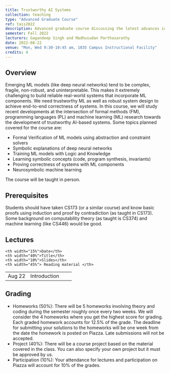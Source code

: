 ```yaml
---
title: Trustworthy AI Systems
collection: teaching
type: "Advanced Graduate Course"
ref: tais2022
description: Advanced graduate course discussing the latest advances in constructing reliable real-world systems that incorporate ML components
semester: Fall 2022
lecturers: Gagandeep Singh and Madhusudan Parthasarathy
date: 2022-08-22 
venue: "Mon, Wed 9:30-10:45 am, 1035 Campus Instructional Facility"
credits: 4
---
```


<h2>Overview</h2>

<p>
 Emerging ML models (like deep neural networks) tend to be complex, fragile, non-robust, and uninterpretable. This makes it extremely challenging to build reliable real-world systems that incorporate ML components. We need trustworthy ML as well as robust system design to achieve end-to-end correctness of systems.
In this course, we will study recent developments at the intersection of formal methods (FM), programming languages (PL) and machine learning (ML) research towards the development of trustworthy AI-based systems. Some topics planned covered for the course are:
</p>


<ul>

<li>Formal Verification of ML models using abstraction and constraint solvers</li>
<li>Symbolic explanations of deep neural networks</li>
<li>Training ML models with Logic and Knowledge</li>
<li>Learning symbolic concepts (code, program synthesis, invariants)</li>
  <li>Proving correctness of systems with ML components</li>
	<li>Neurosymbolic machine learning</li>



</ul>
The course will be taught in person.

<h2>Prerequisites</h2>
Students should have taken CS173 (or a similar course) and know basic proofs using induction and proof by contradiction (as taught in CS173). Some background on computability theory (as taught is CS374) and machine learning (like CS446) would be good.

<h2 id="lectures">Lectures</h2>
<table centering border="0" width="100%" cellspacing="0" cellpadding="0">

	<th width="15%">Date</th>
	<th width="40%">Title</th>
	<th width="10%">Slides</th>
	<th width="45%"> Reading material </th>

<tr>
	<td>Aug 22</td>
	<td>Introduction</td>  
	<td><a href="/slides/tais2022/intro.pptx" class="pdf" title="intro"><i class="fas fa-fw fa-file-pdf zoom" aria-hidden="true"></i></a></td>  
	<td></td>
</tr>
	
	
	
  </table>
  
  
<h2 id="grading">Grading</h2>
<ul>
	<li> Homeworks (50%): There will be 5 homeworks involving theory and coding during the semester roughly once every two weeks. We will consider the 4 homeworks where you get the highest score for grading. Each graded homework accounts for 12.5% of the grade. The deadline for submitting your solutions to the homeworks will be one week from the date the homework is posted on Piazza. Late submissions will not be accepted. </li>
	<li>Project (40%): There will be a course project based on the material covered in the class. You can also specify your own project but it must be approved by us.</li>
	<li>Participation (10%): Your attendance for lectures and participation on Piazza will account for 10% of the grades.</li>
	</ul>



